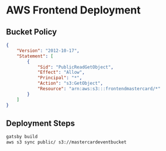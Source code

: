 # AWS Frontend Deployment

## Bucket Policy

```json
{
    "Version": "2012-10-17",
    "Statement": [
        {
            "Sid": "PublicReadGetObject",
            "Effect": "Allow",
            "Principal": "*",
            "Action": "s3:GetObject",
            "Resource": "arn:aws:s3:::frontendmastercard/*"
        }
    ]
}
```

## Deployment Steps

```bash
gatsby build
aws s3 sync public/ s3://mastercardeventbucket
```